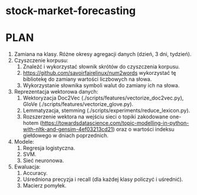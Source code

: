 # stock-market-forecasting

# PLAN
1. Zamiana na klasy. Różne okresy agregacji danych (dzień, 3 dni, tydzień).
2. Czyszczenie korpusu:
    1. Znaleźć i wykorzystać słownik skrótów do czyszczenia korpusu.
    2. https://github.com/savoirfairelinux/num2words wykorzystać tę bibliotekę do zamiany wartości liczbowych na słowa.
    3. Wykorzystanie słownika symboli walut do zamiany ich na słowa.
3. Reprezentacja wektorowa danych:
    1. Wektoryzacja Doc2Vec (./scripts/features/vectorize_doc2vec.py), GloVe (./scripts/features/vectorize_glove.py).
    2. Lemmatyzacja, stemming (./scripts/experiments/reduce_lexicon.py).
    3. Rozszerzenie wektora na wejściu sieci o topiki zakodowane one-hotem 
    (https://towardsdatascience.com/topic-modelling-in-python-with-nltk-and-gensim-4ef03213cd21) oraz o wartości
    indeksu giełdowego w dniach poprzednich.
4. Modele:
    1. Regresja logistyczna.
    2. SVM.
    3. Sieć neuronowa.
5. Ewaluacja:
    1. Accuracy.
    2. Uśredniona precyzja i recall (dla każdej klasy policzyć i uśrednić).
    3. Macierz pomyłek.